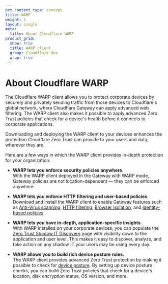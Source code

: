 ```yaml
---
pcx_content_type: concept
title: WARP
weight: 1
layout: single
meta:
  title: About Cloudflare WARP
product_grid:
  show: true
  title: WARP client
  group: Cloudflare One
  wrap: true
---
```


# About Cloudflare WARP

The Cloudflare WARP client allows you to protect corporate devices by securely and privately sending traffic from those devices to Cloudflare's global network, where Cloudflare Gateway can apply advanced web filtering. The WARP client also makes it possible to apply advanced Zero Trust policies that check for a device's health before it connects to corporate applications.

Downloading and deploying the WARP client to your devices enhances the protection Cloudflare Zero Trust can provide to your users and data, wherever they are.

Here are a few ways in which the WARP client provides in-depth protection for your organization:

*   **WARP lets you enforce security policies anywhere**.\
    With the WARP client deployed in the Gateway with WARP mode, Gateway policies are not location-dependent — they can be enforced anywhere.

*   **WARP lets you enforce HTTP filtering and user-based policies**.\
    Download and install the WARP client to enable Gateway features such as [Anti-Virus scanning](/cloudflare-one/policies/filtering/http-policies/antivirus-scanning/), [HTTP filtering](/cloudflare-one/policies/filtering/http-policies/), [Browser Isolation](/cloudflare-one/policies/filtering/http-policies/#isolate), and [identity-based policies](/cloudflare-one/policies/filtering/network-policies/).

*   **WARP lets you have in-depth, application-specific insights**.\
    With WARP installed on your corporate devices, you can populate the [Zero Trust Shadow IT Discovery](/cloudflare-one/analytics/access/) page with visibility down to the application and user level. This makes it easy to discover, analyze, and take action on any shadow IT your users may be using every day.

*   **WARP allows you to build rich device posture rules.**\
    The WARP client provides advanced Zero Trust protection by making it possible to check for [device posture](/cloudflare-one/identity/devices/). By setting up device posture checks, you can build Zero Trust policies that check for a device's location, disk encryption status, OS version, and more.
